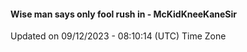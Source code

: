 #### Wise man says only fool rush in - McKidKneeKaneSir
Updated on 09/12/2023 - 08:10:14 (UTC) Time Zone
